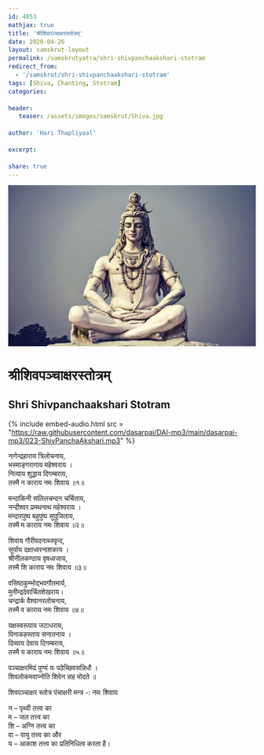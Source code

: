 ```yaml
---    
id: 4053    
mathjax: true    
title: 'श्रीशिवपञ्चाक्षरस्तोत्रम्'    
date: 2020-04-26    
layout: samskrut-layout 
permalink: /samskrutyatra/shri-shivpanchaakshari-stotram
redirect_from: 
  - '/samskrut/shri-shivpanchaakshari-stotram'
tags: [Shiva, Chanting, Stotram]    
categories:    
    
header:    
   teaser: /assets/images/samskrut/Shiva.jpg    
    
author: 'Hari Thapliyaal'    
    
excerpt:    
    
share: true    
---    
```

    
![](/assets/images/samskrut/Shiva.jpg)    
    
# श्रीशिवपञ्चाक्षरस्तोत्रम्    
## Shri Shivpanchaakshari Stotram    
    
{% include embed-audio.html src = "https://raw.githubusercontent.com/dasarpai/DAI-mp3/main/dasarpai-mp3/023-ShivPanchaAkshari.mp3" %}     
    
नागेन्द्रहाराय त्रिलोचनाय,    
भस्माङ्गरागाय महेश्वराय ।    
नित्याय शुद्धाय दिगम्बराय,    
तस्मै न काराय नमः शिवाय ॥१॥    
    
मन्दाकिनी सलिलचन्दन चर्चिताय,    
नन्दीश्वर प्रमथनाथ महेश्वराय ।    
मन्दारपुष्प बहुपुष्प सुपूजिताय,    
तस्मै म काराय नमः शिवाय ॥२॥    
    
शिवाय गौरीवदनाब्जवृन्द,    
सूर्याय दक्षाध्वरनाशकाय ।    
श्रीनीलकण्ठाय वृषध्वजाय,    
तस्मै शि काराय नमः शिवाय ॥३॥    
    
वसिष्ठकुम्भोद्भवगौतमार्य,    
मुनीन्द्रदेवार्चितशेखराय।    
चन्द्रार्क वैश्वानरलोचनाय,    
तस्मै व काराय नमः शिवाय ॥४॥    
    
यक्षस्वरूपाय जटाधराय,    
पिनाकहस्ताय सनातनाय ।    
दिव्याय देवाय दिगम्बराय,    
तस्मै य काराय नमः शिवाय ॥५॥    
    
पञ्चाक्षरमिदं पुण्यं यः पठेच्छिवसन्निधौ ।    
शिवलोकमवाप्नोति शिवेन सह मोदते ॥    
    
शिवपञ्चाक्षर स्तोत्र पंचाक्षरी मन्त्र -: नमः शिवाय    
    
न – पृथ्वी तत्त्व का    
म – जल तत्त्व का    
शि – अग्नि तत्त्व का    
वा – वायु तत्त्व का और    
य – आकाश तत्त्व का प्रतिनिधित्व करता है।    
    
